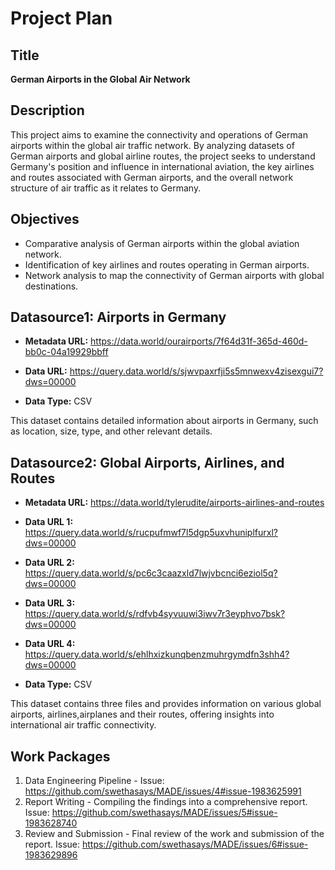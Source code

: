 # Project Plan

## Title
**German Airports in the Global Air Network**

## Description
This project aims to examine the connectivity and operations of German airports within the global air traffic network. By analyzing datasets of German airports and global airline routes, the project seeks to understand Germany's position and influence in international aviation, the key airlines and routes associated with German airports, and the overall network structure of air traffic as it relates to Germany.

## Objectives
- Comparative analysis of German airports within the global aviation network.
- Identification of key airlines and routes operating in German airports.
- Network analysis to map the connectivity of German airports with global destinations.

## Datasource1: Airports in Germany

- **Metadata URL:** https://data.world/ourairports/7f64d31f-365d-460d-bb0c-04a19929bbff

- **Data URL:** https://query.data.world/s/sjwvpaxrfji5s5mnwexv4zisexgui7?dws=00000

- **Data Type:** CSV

This dataset contains detailed information about airports in Germany, such as location, size, type, and other relevant details.

## Datasource2: Global Airports, Airlines, and Routes 

- **Metadata URL:** https://data.world/tylerudite/airports-airlines-and-routes

- **Data URL 1:** https://query.data.world/s/rucpufmwf7l5dgp5uxvhuniplfurxl?dws=00000
- **Data URL 2:** https://query.data.world/s/pc6c3caazxld7lwjvbcnci6eziol5q?dws=00000
- **Data URL 3:** https://query.data.world/s/rdfvb4syvuuwi3iwv7r3eyphvo7bsk?dws=00000
- **Data URL 4:** https://query.data.world/s/ehlhxizkunqbenzmuhrgymdfn3shh4?dws=00000

- **Data Type:** CSV

This dataset contains three files and provides information on various global airports, airlines,airplanes and their routes, offering insights into international air traffic connectivity. 


## Work Packages

1. Data Engineering Pipeline - Issue: https://github.com/swethasays/MADE/issues/4#issue-1983625991
2. Report Writing - Compiling the findings into a comprehensive report. Issue: https://github.com/swethasays/MADE/issues/5#issue-1983628740
3. Review and Submission - Final review of the work and submission of the report. Issue: https://github.com/swethasays/MADE/issues/6#issue-1983629896



